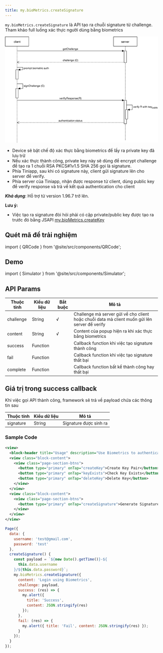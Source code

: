 ```yaml
---
title: my.bioMetrics.createSignature
---
```


`my.bioMetrics.createSignature` là API tạo ra chuỗi signature từ challenge.
Tham khảo full luồng xác thực người dùng bằng biometrics

![Luồng authentication sử dụng biometrics](../../../../../static/img/biometrics/biometrics-authen.png)

- Device sẽ bật chế độ xác thực bằng biometrics để lấy ra private key đã lưu trữ
- Nếu xác thực thành công, private key này sẽ dùng để encrypt challenge để tạo ra 1 chuỗi RSA PKCS#1v1.5 SHA 256 gọi là signature.
- Phía Tiniapp, sau khi có signature này, client gửi signature lên cho server để verify.
- Phía server của Tiniapp, nhận được response từ client, dùng public key để verify response và trả về kết quả authentication cho client

**_Khả dụng_**: Hỗ trợ từ version 1.96.7 trở lên.

**Lưu ý:**

- Việc tạo ra signature đòi hỏi phải có cặp private/public key được tạo ra trước đó bằng JSAPI [my.bioMetrics.createKey](../create-key)

## Quét mã để trải nghiệm

import { QRCode } from '@site/src/components/QRCode';

<QRCode page="pages/api/bio-metrics/server/index" />

## Demo

import { Simulator } from '@site/src/components/Simulator';

<Simulator page="pages/api/bio-metrics/server/index" />

## API Params

| Thuộc tính | Kiểu dữ liệu | Bắt buộc | Mô tả                                                                                         |
| ---------- | ------------ | -------- | --------------------------------------------------------------------------------------------- |
| challenge  | String       | √        | Challenge mà server gửi về cho client hoặc chuỗi data mà client muốn gửi lên server để verify |
| content    | String       | √        | Content của popup hiện ra khi xác thực bằng biometrics                                        |
| success    | Function     |          | Callback function khi việc tạo signature thành công                                           |
| fail       | Function     |          | Callback function khi việc tạo signature thất bại                                             |
| complete   | Function     |          | Callback function bất kể thành công hay thất bại                                              |

## Giá trị trong success callback

Khi việc gọi API thành công, framework sẽ trả về payload chứa các thông tin sau

| Thuộc tính | Kiểu dữ liệu | Mô tả                  |
| ---------- | ------------ | ---------------------- |
| signature  | String       | Signature được sinh ra |

### Sample Code

```xml title=index.xml
<view>
  <block-header title="Usage" description="Use Biometrics to authenticate with server" />
  <view class="block-content">
    <view class="page-section-btns">
      <button type="primary" onTap="createKey">Create Key Pair</button>
      <button type="primary" onTap="keyExists">Check Key Exists</button>
      <button type="primary" onTap="deleteKey">Delete Key</button>
    </view>
  </view>
  <view class="block-content">
    <view class="page-section-btns">
      <button type="primary" onTap="createSignature">Generate Signature</button>
    </view>
  </view>
</view>
```

```js title=index.js
Page({
  data: {
    username: 'test@gmail.com',
    password: 'test'
  },
  createSignature() {
    const payload = `${new Date().getTime()}-${
      this.data.username
    }/${this.data.password}`;
    my.bioMetrics.createSignature({
      content: 'Login using Biometrics',
      challenge: payload,
      success: (res) => {
        my.alert({
          title: 'Success',
          content: JSON.stringify(res)
        });
      },
      fail: (res) => {
        my.alert({ title: 'Fail', content: JSON.stringify(res) });
      }
    });
  }
});
```
